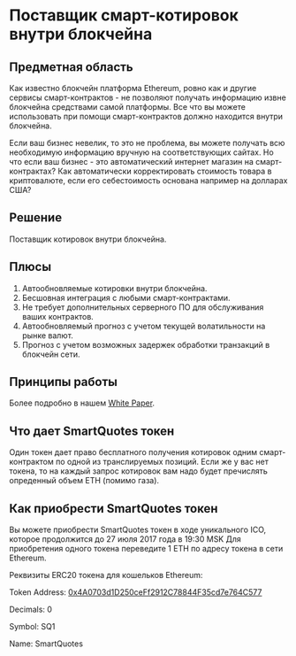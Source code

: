# Поставщик смарт-котировок внутри блокчейна

## Предметная область
Как известно блокчейн платформа Ethereum, ровно как и другие сервисы смарт-контрактов - не позволяют получать информацию извне блокчейна средствами самой платформы. Все что вы можете использовать при помощи смарт-контрактов должно находится внутри блокчейна.

Если ваш бизнес невелик, то это не проблема, вы можете получать всю необходимую информацию вручную на соответствующих сайтах. Но что если ваш бизнес - это автоматический интернет магазин на смарт-контрактах? Как автоматически корректировать стоимость товара в криптовалюте, если его себестоимость основана например на долларах США?

## Решение

Поставщик котировок внутри блокчейна.

## Плюсы

1. Автообновляемые котировки внутри блокчейна.
2. Бесшовная интеграция с любыми смарт-контрактами.
3. Не требует дополнительных серверного ПО для обслуживания ваших контрактов.
4. Автообновляемый прогноз с учетом текущей волатильности на рынке валют.
5. Прогноз с учетом возможных задержек обработки транзакций в блокчейн сети.

## Принципы работы

Более подробно в нашем [White Paper](white-paper.md).

## Что дает SmartQuotes токен

Один токен дает право бесплатного получения котировок одним смарт-контрактом по одной из транслируемых позиций.
Если же у вас нет токена, то на каждый запрос котировок вам надо будет пречислять опреденный объем ETH (помимо газа).

## Как приобрести SmartQuotes токен

Вы можете приобрести SmartQuotes токен в ходе уникального ICO, которое продолжится до 27 июля 2017 года в 19:30 MSK
Для приобретения одного токена переведите 1 ETH по адресу токена в сети Ethereum.

Реквизиты ERC20 токена для кошельков Ethereum:

Token Address: [0x4A0703d1D250ceFf2912C78844F35cd7e764C577](https://etherscan.io/token/0x4a0703d1d250ceff2912c78844f35cd7e764c577)

Decimals: 0

Symbol: SQ1

Name: SmartQuotes
